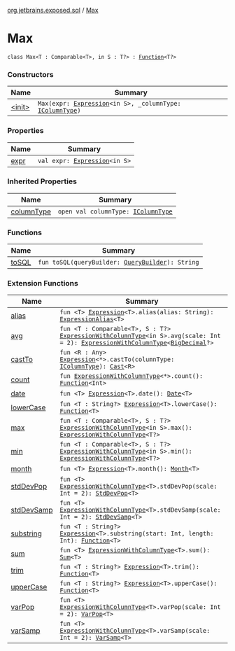 [org.jetbrains.exposed.sql](../index.md) / [Max](.)

# Max

`class Max<T : Comparable<T>, in S : T?> : `[`Function`](../-function/index.md)`<T?>`

### Constructors

| Name | Summary |
|---|---|
| [&lt;init&gt;](-init-.md) | `Max(expr: `[`Expression`](../-expression/index.md)`<in S>, _columnType: `[`IColumnType`](../-i-column-type/index.md)`)` |

### Properties

| Name | Summary |
|---|---|
| [expr](expr.md) | `val expr: `[`Expression`](../-expression/index.md)`<in S>` |

### Inherited Properties

| Name | Summary |
|---|---|
| [columnType](../-function/column-type.md) | `open val columnType: `[`IColumnType`](../-i-column-type/index.md) |

### Functions

| Name | Summary |
|---|---|
| [toSQL](to-s-q-l.md) | `fun toSQL(queryBuilder: `[`QueryBuilder`](../-query-builder/index.md)`): String` |

### Extension Functions

| Name | Summary |
|---|---|
| [alias](../alias.md) | `fun <T> `[`Expression`](../-expression/index.md)`<T>.alias(alias: String): `[`ExpressionAlias`](../-expression-alias/index.md)`<T>` |
| [avg](../avg.md) | `fun <T : Comparable<T>, S : T?> `[`ExpressionWithColumnType`](../-expression-with-column-type/index.md)`<in S>.avg(scale: Int = 2): `[`ExpressionWithColumnType`](../-expression-with-column-type/index.md)`<`[`BigDecimal`](http://docs.oracle.com/javase/6/docs/api/java/math/BigDecimal.html)`?>` |
| [castTo](../cast-to.md) | `fun <R : Any> `[`Expression`](../-expression/index.md)`<*>.castTo(columnType: `[`IColumnType`](../-i-column-type/index.md)`): `[`Cast`](../-cast/index.md)`<R>` |
| [count](../count.md) | `fun `[`ExpressionWithColumnType`](../-expression-with-column-type/index.md)`<*>.count(): `[`Function`](../-function/index.md)`<Int>` |
| [date](../date.md) | `fun <T> `[`Expression`](../-expression/index.md)`<T>.date(): `[`Date`](../-date/index.md)`<T>` |
| [lowerCase](../lower-case.md) | `fun <T : String?> `[`Expression`](../-expression/index.md)`<T>.lowerCase(): `[`Function`](../-function/index.md)`<T>` |
| [max](../max.md) | `fun <T : Comparable<T>, S : T?> `[`ExpressionWithColumnType`](../-expression-with-column-type/index.md)`<in S>.max(): `[`ExpressionWithColumnType`](../-expression-with-column-type/index.md)`<T?>` |
| [min](../min.md) | `fun <T : Comparable<T>, S : T?> `[`ExpressionWithColumnType`](../-expression-with-column-type/index.md)`<in S>.min(): `[`ExpressionWithColumnType`](../-expression-with-column-type/index.md)`<T?>` |
| [month](../month.md) | `fun <T> `[`Expression`](../-expression/index.md)`<T>.month(): `[`Month`](../-month/index.md)`<T>` |
| [stdDevPop](../std-dev-pop.md) | `fun <T> `[`ExpressionWithColumnType`](../-expression-with-column-type/index.md)`<T>.stdDevPop(scale: Int = 2): `[`StdDevPop`](../-std-dev-pop/index.md)`<T>` |
| [stdDevSamp](../std-dev-samp.md) | `fun <T> `[`ExpressionWithColumnType`](../-expression-with-column-type/index.md)`<T>.stdDevSamp(scale: Int = 2): `[`StdDevSamp`](../-std-dev-samp/index.md)`<T>` |
| [substring](../substring.md) | `fun <T : String?> `[`Expression`](../-expression/index.md)`<T>.substring(start: Int, length: Int): `[`Function`](../-function/index.md)`<T>` |
| [sum](../sum.md) | `fun <T> `[`ExpressionWithColumnType`](../-expression-with-column-type/index.md)`<T>.sum(): `[`Sum`](../-sum/index.md)`<T>` |
| [trim](../trim.md) | `fun <T : String?> `[`Expression`](../-expression/index.md)`<T>.trim(): `[`Function`](../-function/index.md)`<T>` |
| [upperCase](../upper-case.md) | `fun <T : String?> `[`Expression`](../-expression/index.md)`<T>.upperCase(): `[`Function`](../-function/index.md)`<T>` |
| [varPop](../var-pop.md) | `fun <T> `[`ExpressionWithColumnType`](../-expression-with-column-type/index.md)`<T>.varPop(scale: Int = 2): `[`VarPop`](../-var-pop/index.md)`<T>` |
| [varSamp](../var-samp.md) | `fun <T> `[`ExpressionWithColumnType`](../-expression-with-column-type/index.md)`<T>.varSamp(scale: Int = 2): `[`VarSamp`](../-var-samp/index.md)`<T>` |
